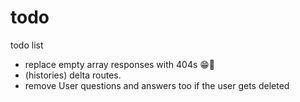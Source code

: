 # todo

todo list

- replace empty array responses with 404s 😁🌽
- (histories) delta routes.
- remove User questions and answers too if the user gets deleted
